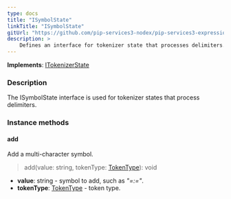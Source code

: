 ```yaml
---
type: docs
title: "ISymbolState"
linkTitle: "ISymbolState"
gitUrl: "https://github.com/pip-services3-nodex/pip-services3-expressions-nodex"
description: > 
    Defines an interface for tokenizer state that processes delimiters.
---
```


**Implements**: [ITokenizerState](../itokenizer_state)

### Description

The ISymbolState interface is used for tokenizer states that process delimiters.

### Instance methods

#### add
Add a multi-character symbol.

> add(value: string, tokenType: [TokenType](../token_type)): void

- **value**: string - symbol to add, such as *"=:="*.
- **tokenType**: [TokenType](../token_type) - token type.
